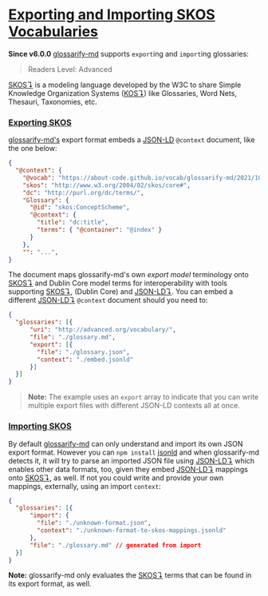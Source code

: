 # [Exporting and Importing SKOS Vocabularies](#exporting-and-importing-skos-vocabularies)

[glossarify-md]: https://github.com/about-code/glossarify-md

[headingidalgorithm]: ../README.md#headingidalgorithm

[SKOS]: http://w3.org/skos/

[LD]: https://www.w3.org/standards/semanticweb/ontology

[JSON-LD]: https://json-ld.org

[jsonld]: https://npmjs.com/package/jsonld

[vocabularies]: https://www.w3.org/standards/semanticweb/ontology

[OWL]: https://www.w3.org/TR/2012/REC-owl2-overview-20121211/

**Since v6.0.0** [glossarify-md] supports `export`ing and `import`ing glossaries:

> Readers Level: Advanced

[SKOS↴][1] is a modeling language developed by the W3C to share Simple Knowledge Organization Systems ([KOS↴][2]) like Glossaries, Word Nets, Thesauri, Taxonomies, etc.

### [Exporting SKOS](#exporting-skos)

[glossarify-md's][glossarify-md] export format embeds a [JSON-LD] `@context` document, like the one below:

```json
{
  "@context": {
    "@vocab": "https://about-code.github.io/vocab/glossarify-md/2021/10/#",
    "skos": "http://www.w3.org/2004/02/skos/core#",
    "dc": "http://purl.org/dc/terms/",
    "Glossary": {
      "@id": "skos:ConceptScheme",
      "@context": {
        "title": "dc:title",
        "terms": { "@container": "@index" }
      }
    },
    "": "...",
}
```

The document maps glossarify-md's own *export model* terminology onto [SKOS↴][1] and Dublin Core model terms for interoperability with tools supporting [SKOS↴][1], (Dublin Core) and [JSON-LD↴][3]. You can embed a different [JSON-LD↴][3] `@context` document should you need to:

```json
{
  "glossaries": [{
      "uri": "http://advanced.org/vocabulary/",
      "file": "./glossary.md",
      "export": [{
        "file": "./glossary.json",
        "context": "./embed.jsonld"
      }]
  }]
}
```

> **Note:** The example uses an `export` array to indicate that you can write multiple export files with different JSON-LD contexts all at once.

### [Importing SKOS](#importing-skos)

By default [glossarify-md] can only understand and import its own JSON export format. However you can `npm install` [jsonld] and when glossarify-md detects it, it will try to parse an imported JSON file using [JSON-LD↴][3] which enables other data formats, too, given they embed [JSON-LD↴][3] mappings onto [SKOS↴][1], as well. If not you could write and provide your own mappings, externally, using an import `context`:

```json
{
  "glossaries": [{
      "import": {
        "file": "./unknown-format.json",
        "context": "./unknown-format-to-skos-mappings.jsonld"
      },
      "file": "./glossary.md" // generated from import
  }]
}
```

**Note:** glossarify-md only evaluates the [SKOS↴][1] terms that can be found in its export format, as well.

[1]: ./glossary.md#skos "With SKOS the World Wide Web Consortium (W3C) has standardized a (meta-)vocabulary which is suited and intended for modeling Simple Knowledge Organization Systems such as Glossaries, Thesauri, Taxonomies or Word Nets."

[2]: ./glossary.md#kos-knowledge-organization-systems "Glossaries are considered a kind of Knowledge Organisation System (KOS) which organizes knowledge as a list of terms and term definitions."

[3]: ./glossary.md#json-ld "JSON-LD is a standardized JSON document format for mapping system-specific terms of a JSON-based data format to well-know terms from public vocabularies."
